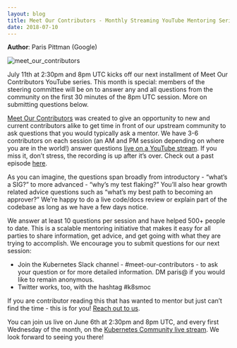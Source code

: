 ```yaml
---
layout: blog
title: Meet Our Contributors - Monthly Streaming YouTube Mentoring Series
date: 2018-07-10
---
```


**Author**: Paris Pittman (Google)

![meet_our_contributors](/images/blog/2018-06-05-meet-our-contributors-youtube-mentoring-series/meet-our-contributors.png)

July 11th at 2:30pm and 8pm UTC kicks off our next installment of Meet Our Contributors YouTube series. This month is special: members of the steering committee will be on to answer any and all questions from the community on the first 30 minutes of the 8pm UTC session. More on submitting questions below.

[Meet Our Contributors](https://github.com/kubernetes/community/blob/master/mentoring/meet-our-contributors.md) was created to give an opportunity to new and current contributors alike to get time in front of our upstream community to ask questions that you would typically ask a mentor. We have 3-6 contributors on each session (an AM and PM session depending on where you are in the world!) answer questions [live on a YouTube stream](https://www.youtube.com/c/KubernetesCommunity/live). If you miss it, don’t stress, the recording is up after it’s over. Check out a past episode [here](https://www.youtube.com/watch?v=EVsXi3Zhlo0&list=PL69nYSiGNLP3QpQrhZq_sLYo77BVKv09F).

As you can imagine, the questions span broadly from introductory - “what’s a SIG?” to more advanced - “why’s my test flaking?” You’ll also hear growth related advice questions such as “what’s my best path to becoming an approver?” We’re happy to do a live code/docs review or explain part of the codebase as long as we have a few days notice.

We answer at least 10 questions per session and have helped 500+ people to date. This is a scalable mentoring initiative that makes it easy for all parties to share information, get advice, and get going with what they are trying to accomplish. We encourage you to submit questions for our next session:

- Join the Kubernetes Slack channel - #meet-our-contributors - to ask your question or for more detailed information. DM paris@ if you would like to remain anonymous.
- Twitter works, too, with the hashtag #k8smoc

If you are contributor reading this that has wanted to mentor but just can’t find the time - this is for you! [Reach out to us](https://goo.gl/forms/ZcnFiqNR5EQH03zm2).

You can join us live on June 6th at 2:30pm and 8pm UTC, and every first Wednesday of the month, on the [Kubernetes Community live stream](https://www.youtube.com/c/KubernetesCommunity/live). We look forward to seeing you there!
